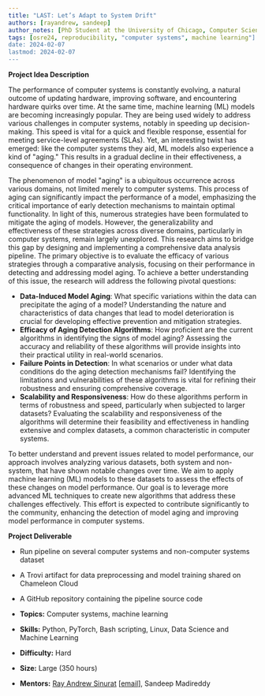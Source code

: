 ```yaml
---
title: "LAST: Let’s Adapt to System Drift"
authors: [rayandrew, sandeep]
author_notes: [PhD Student at the University of Chicago, Computer Scientist at the University of Chicago]
tags: [osre24, reproducibility, "computer systems", machine learning"]
date: 2024-02-07
lastmod: 2024-02-07
---
```


**Project Idea Description**

The performance of computer systems is constantly evolving, a natural outcome of updating hardware, improving software, and encountering hardware quirks over time. At the same time, machine learning (ML) models are becoming increasingly popular. They are being used widely to address various challenges in computer systems, notably in speeding up decision-making. This speed is vital for a quick and flexible response, essential for meeting service-level agreements (SLAs). Yet, an interesting twist has emerged: like the computer systems they aid, ML models also experience a kind of "aging." This results in a gradual decline in their effectiveness, a consequence of changes in their operating environment.

The phenomenon of model "aging" is a ubiquitous occurrence across various domains, not limited merely to computer systems. This process of aging can significantly impact the performance of a model, emphasizing the critical importance of early detection mechanisms to maintain optimal functionality. In light of this, numerous strategies have been formulated to mitigate the aging of models. However, the generalizability and effectiveness of these strategies across diverse domains, particularly in computer systems, remain largely unexplored. This research aims to bridge this gap by designing and implementing a comprehensive data analysis pipeline. The primary objective is to evaluate the efficacy of various strategies through a comparative analysis, focusing on their performance in detecting and addressing model aging. To achieve a better understanding of this issue, the research will address the following pivotal questions:

- **Data-Induced Model Aging**: What specific variations within the data can precipitate the aging of a model? Understanding the nature and characteristics of data changes that lead to model deterioration is crucial for developing effective prevention and mitigation strategies.
- **Efficacy of Aging Detection Algorithms**: How proficient are the current algorithms in identifying the signs of model aging? Assessing the accuracy and reliability of these algorithms will provide insights into their practical utility in real-world scenarios.
- **Failure Points in Detection**: In what scenarios or under what data conditions do the aging detection mechanisms fail? Identifying the limitations and vulnerabilities of these algorithms is vital for refining their robustness and ensuring comprehensive coverage.
- **Scalability and Responsiveness**: How do these algorithms perform in terms of robustness and speed, particularly when subjected to larger datasets? Evaluating the scalability and responsiveness of the algorithms will determine their feasibility and effectiveness in handling extensive and complex datasets, a common characteristic in computer systems.

To better understand and prevent issues related to model performance, our approach involves analyzing various datasets, both system and non-system, that have shown notable changes over time. We aim to apply machine learning (ML) models to these datasets to assess the effects of these changes on model performance. Our goal is to leverage more advanced ML techniques to create new algorithms that address these challenges effectively. This effort is expected to contribute significantly to the community, enhancing the detection of model aging and improving model performance in computer systems.

**Project Deliverable**
- Run pipeline on several computer systems and non-computer systems dataset
- A Trovi artifact for data preprocessing and model training shared on Chameleon Cloud
- A GitHub repository containing the pipeline source code

- **Topics:** Computer systems, machine learning
- **Skills:** Python, PyTorch, Bash scripting, Linux, Data Science and Machine Learning
- **Difficulty:** Hard
- **Size:** Large (350 hours)
- **Mentors:** [Ray Andrew Sinurat](https://rayandrew.me) [[email](mailto:rayandrew@uchicago.edu)], Sandeep Madireddy

